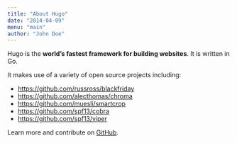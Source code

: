 ```yaml
---
title: "About Hugo"
date: "2014-04-09"
menu: "main"
author: "John Doe"
---
```


Hugo is the **world’s fastest framework for building websites**. It is written in Go.

It makes use of a variety of open source projects including:

- https://github.com/russross/blackfriday
- https://github.com/alecthomas/chroma
- https://github.com/muesli/smartcrop
- https://github.com/spf13/cobra
- https://github.com/spf13/viper

Learn more and contribute on [GitHub](https://github.com/gohugoio).
